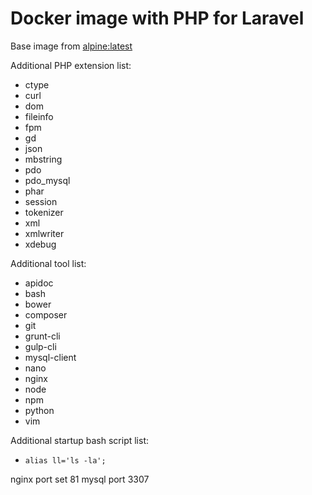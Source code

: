 Docker image with PHP for Laravel
========================================

Base image from [alpine:latest](https://hub.docker.com/_/alpine/)

Additional PHP extension list:
* ctype
* curl
* dom
* fileinfo
* fpm
* gd
* json
* mbstring
* pdo
* pdo_mysql
* phar
* session
* tokenizer
* xml
* xmlwriter
* xdebug

Additional tool list:
* apidoc
* bash
* bower
* composer
* git
* grunt-cli
* gulp-cli
* mysql-client
* nano
* nginx
* node
* npm
* python
* vim

Additional startup bash script list:
* ```alias ll='ls -la';```

nginx port set 81
mysql port 3307

